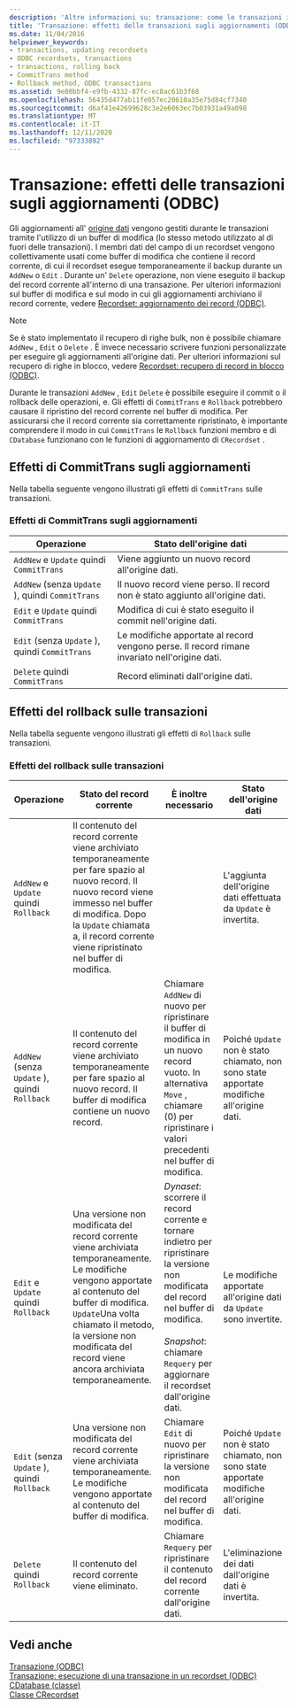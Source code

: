 ```yaml
---
description: 'Altre informazioni su: transazione: come le transazioni influiscono sugli aggiornamenti (ODBC)'
title: 'Transazione: effetti delle transazioni sugli aggiornamenti (ODBC)'
ms.date: 11/04/2016
helpviewer_keywords:
- transactions, updating recordsets
- ODBC recordsets, transactions
- transactions, rolling back
- CommitTrans method
- Rollback method, ODBC transactions
ms.assetid: 9e00bbf4-e9fb-4332-87fc-ec8ac61b3f68
ms.openlocfilehash: 56435d477ab11fe057ec20610a35e75d84cf7340
ms.sourcegitcommit: d6af41e42699628c3e2e6063ec7b03931a49a098
ms.translationtype: MT
ms.contentlocale: it-IT
ms.lasthandoff: 12/11/2020
ms.locfileid: "97333892"
---
```

# <a name="transaction-how-transactions-affect-updates-odbc"></a>Transazione: effetti delle transazioni sugli aggiornamenti (ODBC)

Gli aggiornamenti all' [origine dati](../../data/odbc/data-source-odbc.md) vengono gestiti durante le transazioni tramite l'utilizzo di un buffer di modifica (lo stesso metodo utilizzato al di fuori delle transazioni). I membri dati del campo di un recordset vengono collettivamente usati come buffer di modifica che contiene il record corrente, di cui il recordset esegue temporaneamente il backup durante un `AddNew` o `Edit` . Durante un' `Delete` operazione, non viene eseguito il backup del record corrente all'interno di una transazione. Per ulteriori informazioni sul buffer di modifica e sul modo in cui gli aggiornamenti archiviano il record corrente, vedere [Recordset: aggiornamento dei record (ODBC)](../../data/odbc/recordset-how-recordsets-update-records-odbc.md).

> [!NOTE]
> Se è stato implementato il recupero di righe bulk, non è possibile chiamare `AddNew` , `Edit` o `Delete` . È invece necessario scrivere funzioni personalizzate per eseguire gli aggiornamenti all'origine dati. Per ulteriori informazioni sul recupero di righe in blocco, vedere [Recordset: recupero di record in blocco (ODBC)](../../data/odbc/recordset-fetching-records-in-bulk-odbc.md).

Durante le transazioni `AddNew` , `Edit` `Delete` è possibile eseguire il commit o il rollback delle operazioni, e. Gli effetti di `CommitTrans` e `Rollback` potrebbero causare il ripristino del record corrente nel buffer di modifica. Per assicurarsi che il record corrente sia correttamente ripristinato, è importante comprendere il modo in cui `CommitTrans` le `Rollback` funzioni membro e di `CDatabase` funzionano con le funzioni di aggiornamento di `CRecordset` .

## <a name="how-committrans-affects-updates"></a><a name="_core_how_committrans_affects_updates"></a> Effetti di CommitTrans sugli aggiornamenti

Nella tabella seguente vengono illustrati gli effetti di `CommitTrans` sulle transazioni.

### <a name="how-committrans-affects-updates"></a>Effetti di CommitTrans sugli aggiornamenti

|Operazione|Stato dell'origine dati|
|---------------|---------------------------|
|`AddNew` e `Update` quindi `CommitTrans`|Viene aggiunto un nuovo record all'origine dati.|
|`AddNew` (senza `Update` ), quindi `CommitTrans`|Il nuovo record viene perso. Il record non è stato aggiunto all'origine dati.|
|`Edit` e `Update` quindi `CommitTrans`|Modifica di cui è stato eseguito il commit nell'origine dati.|
|`Edit` (senza `Update` ), quindi `CommitTrans`|Le modifiche apportate al record vengono perse. Il record rimane invariato nell'origine dati.|
|`Delete` quindi `CommitTrans`|Record eliminati dall'origine dati.|

## <a name="how-rollback-affects-transactions"></a><a name="_core_how_rollback_affects_updates"></a> Effetti del rollback sulle transazioni

Nella tabella seguente vengono illustrati gli effetti di `Rollback` sulle transazioni.

### <a name="how-rollback-affects-transactions"></a>Effetti del rollback sulle transazioni

|Operazione|Stato del record corrente|È inoltre necessario|Stato dell'origine dati|
|---------------|------------------------------|-------------------|---------------------------|
|`AddNew` e `Update` quindi `Rollback`|Il contenuto del record corrente viene archiviato temporaneamente per fare spazio al nuovo record. Il nuovo record viene immesso nel buffer di modifica. Dopo la `Update` chiamata a, il record corrente viene ripristinato nel buffer di modifica.||L'aggiunta dell'origine dati effettuata da `Update` è invertita.|
|`AddNew` (senza `Update` ), quindi `Rollback`|Il contenuto del record corrente viene archiviato temporaneamente per fare spazio al nuovo record. Il buffer di modifica contiene un nuovo record.|Chiamare `AddNew` di nuovo per ripristinare il buffer di modifica in un nuovo record vuoto. In alternativa `Move` , chiamare (0) per ripristinare i valori precedenti nel buffer di modifica.|Poiché `Update` non è stato chiamato, non sono state apportate modifiche all'origine dati.|
|`Edit` e `Update` quindi `Rollback`|Una versione non modificata del record corrente viene archiviata temporaneamente. Le modifiche vengono apportate al contenuto del buffer di modifica. `Update`Una volta chiamato il metodo, la versione non modificata del record viene ancora archiviata temporaneamente.|*Dynaset*: scorrere il record corrente e tornare indietro per ripristinare la versione non modificata del record nel buffer di modifica.<br /><br /> *Snapshot*: chiamare `Requery` per aggiornare il recordset dall'origine dati.|Le modifiche apportate all'origine dati da `Update` sono invertite.|
|`Edit` (senza `Update` ), quindi `Rollback`|Una versione non modificata del record corrente viene archiviata temporaneamente. Le modifiche vengono apportate al contenuto del buffer di modifica.|Chiamare `Edit` di nuovo per ripristinare la versione non modificata del record nel buffer di modifica.|Poiché `Update` non è stato chiamato, non sono state apportate modifiche all'origine dati.|
|`Delete` quindi `Rollback`|Il contenuto del record corrente viene eliminato.|Chiamare `Requery` per ripristinare il contenuto del record corrente dall'origine dati.|L'eliminazione dei dati dall'origine dati è invertita.|

## <a name="see-also"></a>Vedi anche

[Transazione (ODBC)](../../data/odbc/transaction-odbc.md)<br/>
[Transazione: esecuzione di una transazione in un recordset (ODBC)](../../data/odbc/transaction-performing-a-transaction-in-a-recordset-odbc.md)<br/>
[CDatabase (classe)](../../mfc/reference/cdatabase-class.md)<br/>
[Classe CRecordset](../../mfc/reference/crecordset-class.md)
